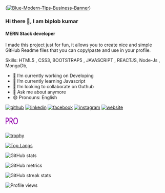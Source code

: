 
(<a href="https://ibb.co/5Fx3MNW"><img src="https://i.ibb.co/L5hykLz/Blue-Modern-Tips-Business-Banner.png" alt="Blue-Modern-Tips-Business-Banner" border="0"></a>)
### Hi there 👋, I am biplob kumar
#### MERN Stack developer
I made this project just for fun, it allows you to create nice and simple GitHub Readme files that you can copy/paste and use in your profile.

Skills: HTML5 , CSS3, BOOTSTRAP5 , JAVASCRIPT , REACTJS, Node-Js , MongoDb,

- 🔭 I’m currently working on Developing 
- 🌱 I’m currently learning Javascript 
- 👯 I’m looking to collaborate on Guthub 
- 💬 Ask me about anymore 
- 😄 Pronouns: English 


[<img src='https://cdn.jsdelivr.net/npm/simple-icons@3.0.1/icons/github.svg' alt='github' height='40'>](https://github.com/biplob7789)  [<img src='https://cdn.jsdelivr.net/npm/simple-icons@3.0.1/icons/linkedin.svg' alt='linkedin' height='40'>](https://www.linkedin.com/in/biplob-kumar-07750a250/)  [<img src='https://cdn.jsdelivr.net/npm/simple-icons@3.0.1/icons/facebook.svg' alt='facebook' height='40'>](https://www.facebook.com/https://www.facebook.com/profile.php?id=100014976270192)  [<img src='https://cdn.jsdelivr.net/npm/simple-icons@3.0.1/icons/instagram.svg' alt='instagram' height='40'>](https://www.instagram.com/https://www.instagram.com/biplobkumar579/?hl=en/)  [<img src='https://cdn.jsdelivr.net/npm/simple-icons@3.0.1/icons/icloud.svg' alt='website' height='40'>](https://biplob7789.github.io/MY-PORTFOLIO/)  

<a href='https://github.com/pricing'><img src='https://raw.githubusercontent.com/acervenky/animated-github-badges/master/assets/pro.gif' width='40' height='40'></a> 

[![trophy](https://github-profile-trophy.vercel.app/?username=biplob7789)](https://github.com/ryo-ma/github-profile-trophy)

[![Top Langs](https://github-readme-stats.vercel.app/api/top-langs/?username=biplob7789)](https://github.com/anuraghazra/github-readme-stats)

![GitHub stats](https://github-readme-stats.vercel.app/api?username=biplob7789&show_icons=true&count_private=true)  

![GitHub metrics](https://metrics.lecoq.io/biplob7789)  

![GitHub streak stats](https://streak-stats.demolab.com/?user=biplob7789)  

![Profile views](https://gpvc.arturio.dev/biplob7789)  
